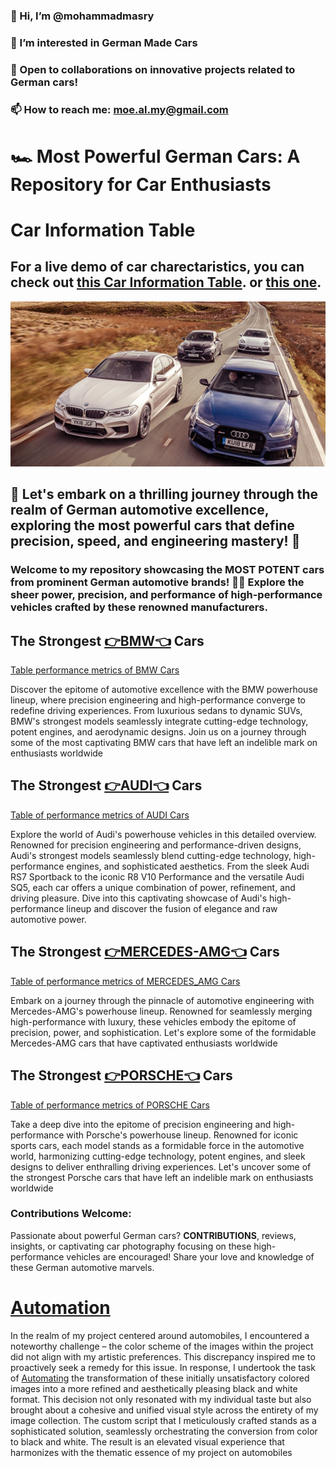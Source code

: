 ### 👋 Hi, I’m @mohammadmasry
### 👀 I’m interested in German Made Cars
### 💞️ Open to collaborations on innovative projects related to German cars! 
### 📫 How to reach me: moe.al.my@gmail.com

# 🏎️ Most Powerful German Cars: A Repository for Car Enthusiasts 

# Car Information Table

## For a live demo of car charectaristics, you can check out  [this Car Information Table](https://23w-gbac.github.io/MOE350/code(scripts)/Char_tables.html). or [this one](https://23w-gbac.github.io/MOE350/code(scripts)/mod_Char_table.html).


![](Colored_Images/PHOTO/German_Cars.jpg)

## 🚀 Let's embark on a thrilling journey through the realm of German automotive excellence, exploring the most powerful cars that define precision, speed, and engineering mastery! 🌟

### Welcome to my repository showcasing the **MOST POTENT** cars from prominent German automotive brands! 🚗💨 Explore the sheer power, precision, and performance of high-performance vehicles crafted by these renowned manufacturers.


## The Strongest [👉BMW👈](Cars_Brands/BMW.md) Cars
[Table performance metrics of BMW Cars](Cars_Characteristics/bmw_car_characteristics.md)

Discover the epitome of automotive excellence with the BMW powerhouse lineup, where precision engineering and high-performance converge to redefine driving experiences. From luxurious sedans to dynamic SUVs, BMW's strongest models seamlessly integrate cutting-edge technology, potent engines, and aerodynamic designs. Join us on a journey through some of the most captivating BMW cars that have left an indelible mark on enthusiasts worldwide

## The Strongest [👉AUDI👈](Cars_Brands/Audi.md) Cars
[Table of performance metrics of AUDI Cars](Cars_Characteristics/Audi_car_charectaristics.md)

Explore the world of Audi's powerhouse vehicles in this detailed overview. Renowned for precision engineering and performance-driven designs, Audi's strongest models seamlessly blend cutting-edge technology, high-performance engines, and sophisticated aesthetics. From the sleek Audi RS7 Sportback to the iconic R8 V10 Performance and the versatile Audi SQ5, each car offers a unique combination of power, refinement, and driving pleasure. Dive into this captivating showcase of Audi's high-performance lineup and discover the fusion of elegance and raw automotive power.



## The Strongest [👉MERCEDES-AMG👈](Cars_Brands/Mercedes.md) Cars
[Table of performance metrics of MERCEDES_AMG Cars](Cars_Characteristics/Mercedes_car_characteristics.md)

Embark on a journey through the pinnacle of automotive engineering with Mercedes-AMG's powerhouse lineup. Renowned for seamlessly merging high-performance with luxury, these vehicles embody the epitome of precision, power, and sophistication. Let's explore some of the formidable Mercedes-AMG cars that have captivated enthusiasts worldwide

## The Strongest [👉PORSCHE👈](Cars_Brands/Porsche.md) Cars
[Table of performance metrics of PORSCHE Cars](Cars_Characteristics/Porsche_car_charactaristics.md)


Take a deep dive into the epitome of precision engineering and high-performance with Porsche's powerhouse lineup. Renowned for iconic sports cars, each model stands as a formidable force in the automotive world, harmonizing cutting-edge technology, potent engines, and sleek designs to deliver enthralling driving experiences. Let's uncover some of the strongest Porsche cars that have left an indelible mark on enthusiasts worldwide


### Contributions Welcome:
Passionate about powerful German cars? **CONTRIBUTIONS**, reviews, insights, or captivating car photography focusing on these high-performance vehicles are encouraged! Share your love and knowledge of these German automotive marvels.

# [Automation](Automation/Automation.md)
In the realm of my project centered around automobiles, I encountered a noteworthy challenge – the color scheme of the images within the project did not align with my artistic preferences. This discrepancy inspired me to proactively seek a remedy for this issue. In response, I undertook the task of [Automating](Automation/Automation.md) the transformation of these initially unsatisfactory colored images into a more refined and aesthetically pleasing black and white format. This decision not only resonated with my individual taste but also brought about a cohesive and unified visual style across the entirety of my image collection. The custom script that I meticulously crafted stands as a sophisticated solution, seamlessly orchestrating the conversion from color to black and white. The result is an elevated visual experience that harmonizes with the thematic essence of my project on automobiles

